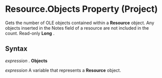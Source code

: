 
# Resource.Objects Property (Project)

Gets the number of OLE objects contained within a  **Resource** object. Any objects inserted in the Notes field of a resource are not included in the count. Read-only **Long** .


## Syntax

 _expression_ . **Objects**

 _expression_ A variable that represents a **Resource** object.

